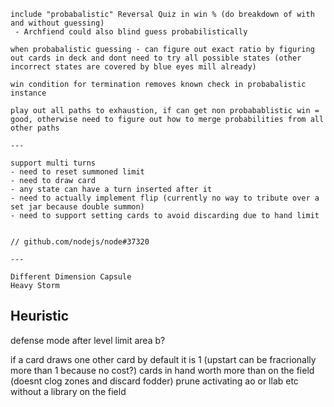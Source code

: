 ```
include "probabalistic" Reversal Quiz in win % (do breakdown of with and without guessing)
 - Archfiend could also blind guess probabilistically

when probabalistic guessing - can figure out exact ratio by figuring out cards in deck and dont need to try all possible states (other incorrect states are covered by blue eyes mill already)

win condition for termination removes known check in probabalistic instance

play out all paths to exhaustion, if can get non probabablistic win = good, otherwise need to figure out how to merge probabilities from all other paths

---

support multi turns
- need to reset summoned limit
- need to draw card
- any state can have a turn inserted after it
- need to actually implement flip (currently no way to tribute over a set jar because double summon)
- need to support setting cards to avoid discarding due to hand limit


// github.com/nodejs/node#37320

---

Different Dimension Capsule
Heavy Storm
```

## Heuristic

defense mode after level limit area b?

if a card draws one other card by default it is 1 (upstart can be fracrionally more than 1 because no cost?)
cards in hand worth more than on the field (doesnt clog zones and discard fodder)
prune activating ao or llab etc without a library on the field